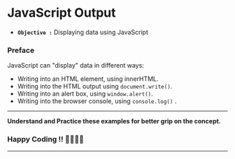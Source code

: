 # JavaScript Output

- **`Objective :`** Displaying data using JavaScript

### Preface

JavaScript can "display" data in different ways:

- Writing into an HTML element, using innerHTML.
- Writing into the HTML output using `document.write()`.
- Writing into an alert box, using `window.alert()`.
- Writing into the browser console, using `console.log()` .

---

**Understand and Practice these examples for better grip on the concept.**

### Happy Coding !! 👍🏻✌🏻

---
